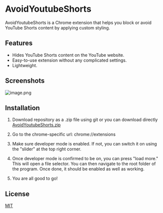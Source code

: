 # AvoidYoutubeShorts

AvoidYoutubeShorts is a Chrome extension that helps you block or avoid YouTube Shorts content by applying custom styling.

## Features

- Hides YouTube Shorts content on the YouTube website.
- Easy-to-use extension without any complicated settings.
- Lightweight.

## Screenshots

![image.png](https://i.postimg.cc/3WQ89Dkw/image.png)

## Installation

1. Download repository as a .zip file using git or you can download directly [AvoidYoutubeShorts.zip](https://github.com/hereisSwapnil/AvoidYoutubeShorts/files/14835830/AvoidYoutubeShorts.zip)

2. Go to the chrome-specific url: chrome://extensions
3. Make sure developer mode is enabled. If not, you can switch it on using the "slider" at the top right corner.
4. Once developer mode is confirmed to be on, you can press "load more." This will open a file selector. You can then navigate to the root folder of the program. Once done, it should be enabled as well as working.
5. You are all good to go!

## License

[MIT](https://choosealicense.com/licenses/mit/)

